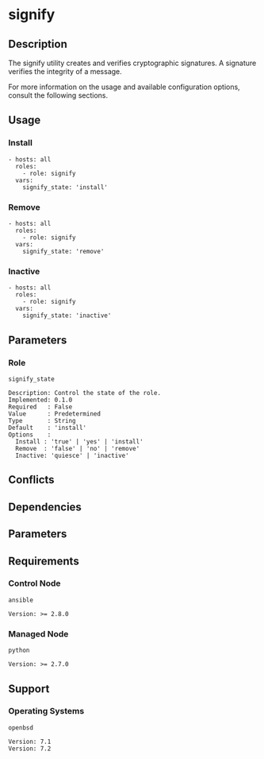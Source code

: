 # signify

## Description

The signify utility creates and verifies cryptographic signatures. A signature
verifies the integrity of a message.

For more information on the usage and available configuration options,
consult the following sections.

## Usage

### Install

```
- hosts: all
  roles:
    - role: signify
  vars:
    signify_state: 'install'
```

### Remove

```
- hosts: all
  roles:
    - role: signify
  vars:
    signify_state: 'remove'
```

### Inactive

```
- hosts: all
  roles:
    - role: signify
  vars:
    signify_state: 'inactive'
```

## Parameters

### Role

`signify_state`

    Description: Control the state of the role.
    Implemented: 0.1.0
    Required   : False
    Value      : Predetermined
    Type       : String
    Default    : 'install'
    Options    :
      Install : 'true' | 'yes' | 'install'
      Remove  : 'false' | 'no' | 'remove'
      Inactive: 'quiesce' | 'inactive'

## Conflicts

## Dependencies

## Parameters

## Requirements

### Control Node

`ansible`

    Version: >= 2.8.0

### Managed Node

`python`

    Version: >= 2.7.0

## Support

### Operating Systems

`openbsd`

    Version: 7.1
    Version: 7.2
